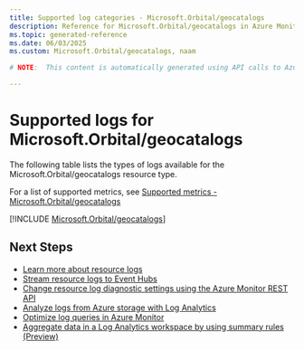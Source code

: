 ```yaml
---
title: Supported log categories - Microsoft.Orbital/geocatalogs
description: Reference for Microsoft.Orbital/geocatalogs in Azure Monitor Logs.
ms.topic: generated-reference
ms.date: 06/03/2025
ms.custom: Microsoft.Orbital/geocatalogs, naam

# NOTE:  This content is automatically generated using API calls to Azure. Any edits made on these files will be overwritten in the next run of the script. 

---
```





# Supported logs for Microsoft.Orbital/geocatalogs  
The following table lists the types of logs available for the Microsoft.Orbital/geocatalogs resource type.
  
  
  
For a list of supported metrics, see [Supported metrics - Microsoft.Orbital/geocatalogs](../supported-metrics/microsoft-orbital-geocatalogs-metrics.md)  
  

  
[!INCLUDE [Microsoft.Orbital/geocatalogs](~/reusable-content/ce-skilling/azure/includes/azure-monitor/reference/logs/microsoft-orbital-geocatalogs-logs-include.md)]  
  

## Next Steps

* [Learn more about resource logs](/azure/azure-monitor/essentials/platform-logs-overview)
* [Stream resource logs to Event Hubs](/azure/azure-monitor/essentials/resource-logs#send-to-azure-event-hubs)
* [Change resource log diagnostic settings using the Azure Monitor REST API](/rest/api/monitor/diagnosticsettings)
* [Analyze logs from Azure storage with Log Analytics](/azure/azure-monitor/essentials/resource-logs#send-to-log-analytics-workspace)
* [Optimize log queries in Azure Monitor](/azure/azure-monitor/logs/query-optimization)
* [Aggregate data in a Log Analytics workspace by using summary rules (Preview)](/azure/azure-monitor/logs/summary-rules)